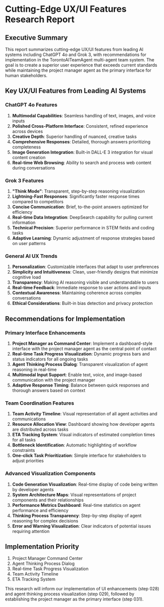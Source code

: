 # Cutting-Edge UX/UI Features Research Report

## Executive Summary

This report summarizes cutting-edge UX/UI features from leading AI systems including ChatGPT 4o and Grok 3, with recommendations for implementation in the TorontoAITeamAgent multi-agent team system. The goal is to create a superior user experience that exceeds current standards while maintaining the project manager agent as the primary interface for human stakeholders.

## Key UX/UI Features from Leading AI Systems

### ChatGPT 4o Features
1. **Multimodal Capabilities**: Seamless handling of text, images, and voice inputs
2. **Polished Cross-Platform Interface**: Consistent, refined experience across devices
3. **Creative Depth**: Superior handling of nuanced, creative tasks
4. **Comprehensive Responses**: Detailed, thorough answers prioritizing completeness
5. **Image Generation Integration**: Built-in DALL-E 3 integration for visual content creation
6. **Real-time Web Browsing**: Ability to search and process web content during conversations

### Grok 3 Features
1. **"Think Mode"**: Transparent, step-by-step reasoning visualization
2. **Lightning-Fast Responses**: Significantly faster response times compared to competitors
3. **Concise Communication**: Brief, to-the-point answers optimized for efficiency
4. **Real-time Data Integration**: DeepSearch capability for pulling current information
5. **Technical Precision**: Superior performance in STEM fields and coding tasks
6. **Adaptive Learning**: Dynamic adjustment of response strategies based on user patterns

### General AI UX Trends
1. **Personalization**: Customizable interfaces that adapt to user preferences
2. **Simplicity and Intuitiveness**: Clean, user-friendly designs that minimize cognitive load
3. **Transparency**: Making AI reasoning visible and understandable to users
4. **Real-time Feedback**: Immediate response to user actions and inputs
5. **Contextual Awareness**: Maintaining coherence across complex conversations
6. **Ethical Considerations**: Built-in bias detection and privacy protection

## Recommendations for Implementation

### Primary Interface Enhancements
1. **Project Manager as Command Center**: Implement a dashboard-style interface with the project manager agent as the central point of contact
2. **Real-time Task Progress Visualization**: Dynamic progress bars and status indicators for all ongoing tasks
3. **Agent Thinking Process Dialog**: Transparent visualization of agent reasoning in real-time
4. **Multimodal Input Support**: Enable text, voice, and image-based communication with the project manager
5. **Adaptive Response Timing**: Balance between quick responses and thorough answers based on context

### Team Coordination Features
1. **Team Activity Timeline**: Visual representation of all agent activities and communications
2. **Resource Allocation View**: Dashboard showing how developer agents are distributed across tasks
3. **ETA Tracking System**: Visual indicators of estimated completion times for all tasks
4. **Bottleneck Identification**: Automatic highlighting of workflow constraints
5. **One-click Task Prioritization**: Simple interface for stakeholders to adjust priorities

### Advanced Visualization Components
1. **Code Generation Visualization**: Real-time display of code being written by developer agents
2. **System Architecture Maps**: Visual representations of project components and their relationships
3. **Performance Metrics Dashboard**: Real-time statistics on agent performance and efficiency
4. **Thinking Process Transparency**: Step-by-step display of agent reasoning for complex decisions
5. **Error and Warning Visualization**: Clear indicators of potential issues requiring attention

## Implementation Priority
1. Project Manager Command Center
2. Agent Thinking Process Dialog
3. Real-time Task Progress Visualization
4. Team Activity Timeline
5. ETA Tracking System

This research will inform our implementation of UI enhancements (step 028) and agent thinking process visualization (step 029), followed by establishing the project manager as the primary interface (step 031).
